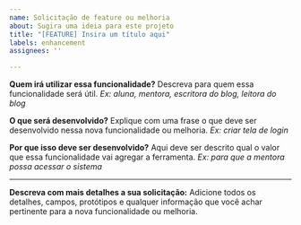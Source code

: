 ```yaml
---
name: Solicitação de feature ou melhoria
about: Sugira uma ideia para este projeto
title: "[FEATURE] Insira um título aqui"
labels: enhancement
assignees: ''

---
```


**Quem irá utilizar essa funcionalidade?**
Descreva para quem essa funcionalidade será útil.
*Ex: aluna, mentora, escritora do blog, leitora do blog*

**O que será desenvolvido?**
Explique com uma frase o que deve ser desenvolvido nessa nova funcionalidade ou melhoria.
*Ex: criar tela de login*

**Por que isso deve ser desenvolvido?**
Aqui deve ser descrito qual o valor que essa funcionalidade vai agregar a ferramenta.
*Ex: para que a mentora possa acessar o sistema*

---

**Descreva com mais detalhes a sua solicitação:**
Adicione todos os detalhes, campos, protótipos e qualquer informação que você achar pertinente para a nova funcionalidade ou melhoria.
